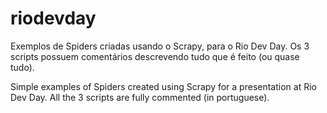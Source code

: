 # riodevday

Exemplos de Spiders criadas usando o Scrapy, para o Rio Dev Day.
Os 3 scripts possuem comentários descrevendo tudo que é feito (ou quase tudo).



Simple examples of Spiders created using Scrapy for a presentation at Rio Dev Day.
All the 3 scripts are fully commented (in portuguese).

